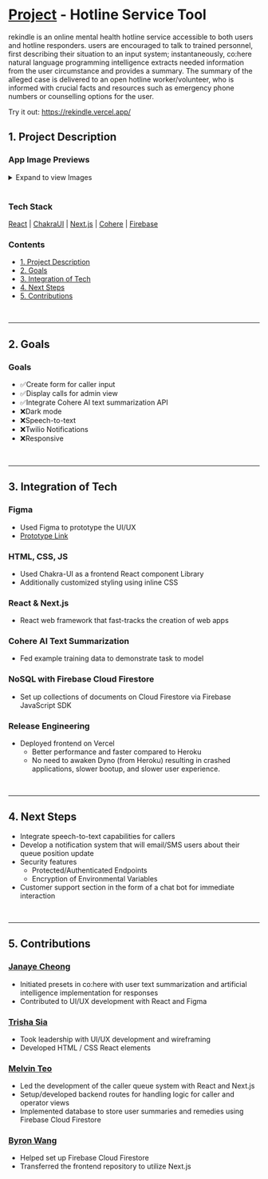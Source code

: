 # [Project](https://rekindle.vercel.app/) - Hotline Service Tool  

rekindle is an online mental health hotline service accessible to both users and hotline responders. users are encouraged to talk to trained personnel, first describing their situation to an input system; instantaneously, co:here natural language programming intelligence extracts needed information from the user circumstance and provides a summary. The summary of the alleged case is delivered to an open hotline worker/volunteer, who is informed with crucial facts and resources such as emergency phone numbers or counselling options for the user.

Try it out: https://rekindle.vercel.app/
## 1. Project Description 

### App Image Previews
<details>
	<summary>Expand to view Images</summary>
	<img width="1400" alt="Screen Shot 2022-09-18 at 7 54 00 AM" src="https://user-images.githubusercontent.com/62491197/190984112-29302c82-ad05-4e9c-9a25-606cd764acb5.png">
	<img width="1400" alt="Screen Shot 2022-09-18 at 7 54 11 AM" src="https://user-images.githubusercontent.com/62491197/190984133-019035a4-32fc-4d7d-8b51-e0cdf57202d7.png">
	<img width="1400" alt="Screen Shot 2022-09-18 at 7 54 26 AM" src="https://user-images.githubusercontent.com/62491197/190984146-50d9fdd4-b8bb-42b0-90a6-f0e5a389378e.png">


</details>

<br>

### Tech Stack
[React](https://reactjs.org/) | [ChakraUI](https://chakra-ui.com/) | [Next.js](https://nextjs.org/) | [Cohere](https://cohere.ai/) | [Firebase](https://firebase.google.com/)  

### Contents

-   [1. Project Description](#1-project-description)
-   [2. Goals](#2-goals)
-   [3. Integration of Tech](#3-integration-of-tech)
-   [4. Next Steps](#4-next-steps)
-   [5. Contributions](#5-contributions)

<br/>

---
## 2. Goals

### Goals

- ✅Create form for caller input
- ✅Display calls for admin view
- ✅Integrate Cohere AI text summarization API 
- ❌Dark mode
- ❌Speech-to-text 
- ❌Twilio Notifications
- ❌Responsive

<br/>

---
## 3. Integration of Tech

### Figma
- Used Figma to prototype the UI/UX
- [Prototype Link](https://www.figma.com/file/Gyrsv5zseQPvExfnGEtlRN/rekindle?node-id=9%3A3)

### HTML, CSS, JS
- Used Chakra-UI as a frontend React component Library
- Additionally customized styling using inline CSS

### React & Next.js
- React web framework that fast-tracks the creation of web apps

### Cohere AI Text Summarization
- Fed example training data to demonstrate task to model

### NoSQL with Firebase Cloud Firestore
- Set up collections of documents on Cloud Firestore via Firebase JavaScript SDK

### Release Engineering
- Deployed frontend on Vercel
  - Better performance and faster compared to Heroku
  - No need to awaken Dyno (from Heroku) resulting in crashed applications, slower bootup, and slower user experience.

<br/>

---

## 4. Next Steps
- Integrate speech-to-text capabilities for callers
- Develop a notification system that will email/SMS users about their queue position update
- Security features
  - Protected/Authenticated Endpoints
  - Encryption of Environmental Variables 
- Customer support section in the form of a chat bot for immediate interaction

<br/>

---

## 5. Contributions

### [Janaye Cheong](https://www.linkedin.com/in/janaye-cheong-105513/)
- Initiated presets in co:here with user text summarization and artificial intelligence implementation for responses
- Contributed to UI/UX development with React and Figma

### [Trisha Sia](https://www.linkedin.com/in/trisha-sia/)
- Took leadership with UI/UX development and wireframing
- Developed HTML / CSS React elements 

### [Melvin Teo](https://www.linkedin.com/in/melvinhteo/)
- Led the development of the caller queue system with React and Next.js
- Setup/developed backend routes for handling logic for caller and operator views 
- Implemented database to store user summaries and remedies using Firebase Cloud Firestore 

### [Byron Wang](https://www.linkedin.com/in/byronwang93/)
- Helped set up Firebase Cloud Firestore
- Transferred the frontend repository to utilize Next.js